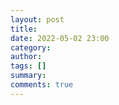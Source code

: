 ```yaml
---
layout: post
title: 
date: 2022-05-02 23:00
category: 
author: 
tags: []
summary: 
comments: true
---
```


